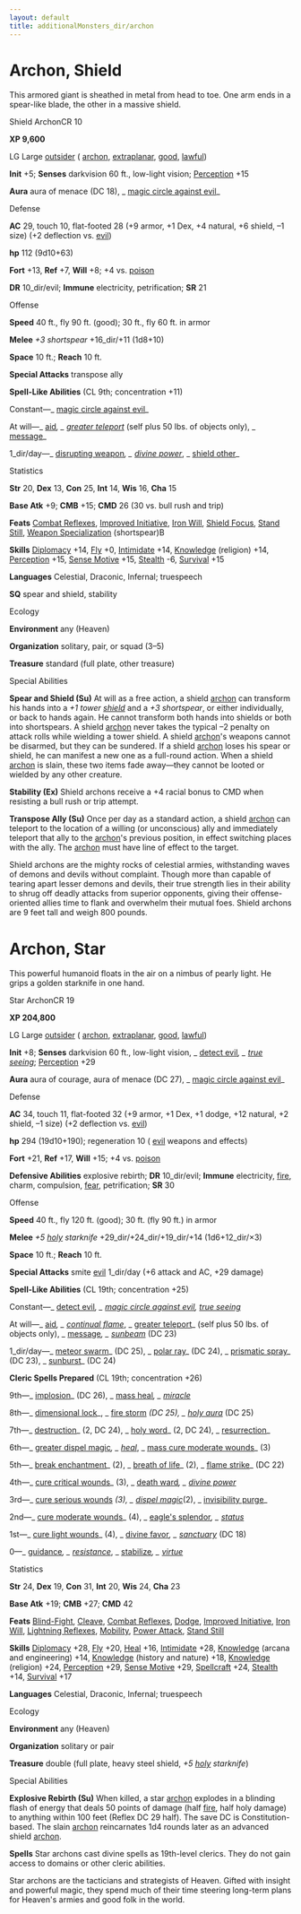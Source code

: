 ```yaml
---
layout: default
title: additionalMonsters_dir/archon
---
```

# Archon, Shield

This armored giant is sheathed in metal from head to toe. One arm ends in a spear-like blade, the other in a massive shield.

Shield ArchonCR 10

**XP 9,600**

LG Large [outsider](monsters_dir/creatureTypes#_outsider) ( [archon](monsters_dir/creatureTypes#_archon-subtype), [extraplanar](monsters_dir/creatureTypes#_extraplanar-subtype), [good](monsters_dir/creatureTypes#_good-subtype), [lawful](monsters_dir/creatureTypes#_lawful-subtype))

**Init** +5; **Senses** darkvision 60 ft., low-light vision; [Perception](additionalMonsters_dir/../skills_dir/perception#_perception) +15

**Aura** aura of menace (DC 18), _ [magic circle against evil](additionalMonsters_dir/../spells_dir/magicCircleAgainstEvil#_magic-circle-against-evil)_

Defense

**AC** 29, touch 10, flat-footed 28 (+9 armor, +1 Dex, +4 natural, +6 shield, –1 size) (+2 deflection vs. [evil](monsters_dir/creatureTypes#_evil-subtype))

**hp** 112 (9d10+63)

**Fort** +13, **Ref** +7, **Will** +8; +4 vs. [poison](monsters_dir/universalMonsterRules#_poison-(ex-or-su))

**DR** 10_dir/evil; **Immune** electricity, petrification; **SR** 21

Offense

**Speed** 40 ft., fly 90 ft. (good); 30 ft., fly 60 ft. in armor

**Melee** _+3 shortspear_ +16_dir/+11 (1d8+10)

**Space** 10 ft.; **Reach** 10 ft.

**Special Attacks** transpose ally

**Spell-Like Abilities** (CL 9th; concentration +11)

Constant—_ [magic circle against evil](additionalMonsters_dir/../spells_dir/magicCircleAgainstEvil#_magic-circle-against-evil)_

At will—_ [aid](additionalMonsters_dir/../spells_dir/aid#_aid)_, _ [greater teleport](additionalMonsters_dir/../spells_dir/teleport#_teleport-greater)_ (self plus 50 lbs. of objects only), _ [message](additionalMonsters_dir/../spells_dir/message#_message)_

1_dir/day—_ [disrupting weapon](additionalMonsters_dir/../spells_dir/disruptingWeapon#_disrupting-weapon)_, _ [divine power](additionalMonsters_dir/../spells_dir/divinePower#_divine-power)_, _ [shield other](additionalMonsters_dir/../spells_dir/shieldOther#_shield-other)_

Statistics

**Str** 20, **Dex** 13, **Con** 25, **Int** 14, **Wis** 16, **Cha** 15

**Base Atk** +9; **CMB** +15; **CMD** 26 (30 vs. bull rush and trip)

**Feats** [Combat Reflexes](additionalMonsters_dir/../feats#_combat-reflexes), [Improved Initiative](additionalMonsters_dir/../feats#_improved-initiative), [Iron Will](additionalMonsters_dir/../feats#_iron-will), [Shield Focus](additionalMonsters_dir/../feats#_shield-focus), [Stand Still](additionalMonsters_dir/../feats#_stand-still), [Weapon Specialization](additionalMonsters_dir/../feats#_weapon-specialization) (shortspear)B

**Skills** [Diplomacy](additionalMonsters_dir/../skills_dir/diplomacy#_diplomacy) +14, [Fly](additionalMonsters_dir/../skills_dir/fly#_fly) +0, [Intimidate](additionalMonsters_dir/../skills_dir/intimidate#_intimidate) +14, [Knowledge](additionalMonsters_dir/../skills_dir/knowledge#_knowledge) (religion) +14, [Perception](additionalMonsters_dir/../skills_dir/perception#_perception) +15, [Sense Motive](additionalMonsters_dir/../skills_dir/senseMotive#_sense-motive) +15, [Stealth](additionalMonsters_dir/../skills_dir/stealth#_stealth) -6, [Survival](additionalMonsters_dir/../skills_dir/survival#_survival) +15

**Languages** Celestial, Draconic, Infernal; truespeech

**SQ** spear and shield, stability

Ecology

**Environment** any (Heaven)

**Organization** solitary, pair, or squad (3–5)

**Treasure** standard (full plate, other treasure)

Special Abilities

**Spear and Shield (Su)** At will as a free action, a shield [archon](monsters_dir/creatureTypes#_archon-subtype) can transform his hands into a _+1 tower [shield](additionalMonsters_dir/../spells_dir/shield#_shield)_ and a _+3 shortspear_, or either individually, or back to hands again. He cannot transform both hands into shields or both into shortspears. A shield [archon](monsters_dir/creatureTypes#_archon-subtype) never takes the typical –2 penalty on attack rolls while wielding a tower shield. A shield [archon](monsters_dir/creatureTypes#_archon-subtype)'s weapons cannot be disarmed, but they can be sundered. If a shield [archon](monsters_dir/creatureTypes#_archon-subtype) loses his spear or shield, he can manifest a new one as a full-round action. When a shield [archon](monsters_dir/creatureTypes#_archon-subtype) is slain, these two items fade away—they cannot be looted or wielded by any other creature.

**Stability (Ex)** Shield archons receive a +4 racial bonus to CMD when resisting a bull rush or trip attempt.

**Transpose Ally (Su)** Once per day as a standard action, a shield [archon](monsters_dir/creatureTypes#_archon-subtype) can teleport to the location of a willing (or unconscious) ally and immediately teleport that ally to the [archon](monsters_dir/creatureTypes#_archon-subtype)'s previous position, in effect switching places with the ally. The [archon](monsters_dir/creatureTypes#_archon-subtype) must have line of effect to the target.

Shield archons are the mighty rocks of celestial armies, withstanding waves of demons and devils without complaint. Though more than capable of tearing apart lesser demons and devils, their true strength lies in their ability to shrug off deadly attacks from superior opponents, giving their offense-oriented allies time to flank and overwhelm their mutual foes. Shield archons are 9 feet tall and weigh 800 pounds.

# Archon, Star

This powerful humanoid floats in the air on a nimbus of pearly light. He grips a golden starknife in one hand.

Star ArchonCR 19

**XP 204,800**

LG Large [outsider](monsters_dir/creatureTypes#_outsider) ( [archon](monsters_dir/creatureTypes#_archon-subtype), [extraplanar](monsters_dir/creatureTypes#_extraplanar-subtype), [good](monsters_dir/creatureTypes#_good-subtype), [lawful](monsters_dir/creatureTypes#_lawful-subtype))

**Init** +8; **Senses** darkvision 60 ft., low-light vision, _ [detect evil](additionalMonsters_dir/../spells_dir/detectEvil#_detect-evil)_, _ [true seeing](additionalMonsters_dir/../spells_dir/trueSeeing#_true-seeing)_; [Perception](additionalMonsters_dir/../skills_dir/perception#_perception) +29

**Aura** aura of courage, aura of menace (DC 27), _ [magic circle against evil](additionalMonsters_dir/../spells_dir/magicCircleAgainstEvil#_magic-circle-against-evil)_

Defense

**AC** 34, touch 11, flat-footed 32 (+9 armor, +1 Dex, +1 dodge, +12 natural, +2 shield, –1 size) (+2 deflection vs. [evil](monsters_dir/creatureTypes#_evil-subtype))

**hp** 294 (19d10+190); regeneration 10 ( [evil](monsters_dir/creatureTypes#_evil-subtype) weapons and effects)

**Fort** +21, **Ref** +17, **Will** +15; +4 vs. [poison](monsters_dir/universalMonsterRules#_poison-(ex-or-su))

**Defensive Abilities** explosive rebirth; **DR** 10_dir/evil; **Immune** electricity, [fire](monsters_dir/creatureTypes#_fire-subtype), charm, compulsion, [fear](monsters_dir/universalMonsterRules#_fear-(su-or-sp)), petrification; **SR** 30

Offense

**Speed** 40 ft., fly 120 ft. (good); 30 ft. (fly 90 ft.) in armor

**Melee** _+5 [holy](additionalMonsters_dir/../magicItems_dir/weapons#_weapons-holy) starknife_ +29_dir/+24_dir/+19_dir/+14 (1d6+12_dir/×3)

**Space** 10 ft.; **Reach** 10 ft.

**Special Attacks** smite [evil](monsters_dir/creatureTypes#_evil-subtype) 1_dir/day (+6 attack and AC, +29 damage)

**Spell-Like Abilities** (CL 19th; concentration +25)

Constant—_ [detect evil](additionalMonsters_dir/../spells_dir/detectEvil#_detect-evil)_, _ [magic circle against evil](additionalMonsters_dir/../spells_dir/magicCircleAgainstEvil#_magic-circle-against-evil), [true seeing](additionalMonsters_dir/../spells_dir/trueSeeing#_true-seeing)_

At will—_ [aid](additionalMonsters_dir/../spells_dir/aid#_aid)_, _ [continual flame](additionalMonsters_dir/../spells_dir/continualFlame#_continual-flame)_, _ [greater teleport](additionalMonsters_dir/../spells_dir/teleport#_teleport-greater)_ (self plus 50 lbs. of objects only), _ [message](additionalMonsters_dir/../spells_dir/message#_message)_, _ [sunbeam](additionalMonsters_dir/../spells_dir/sunbeam#_sunbeam)_ (DC 23)

1_dir/day—_ [meteor swarm](additionalMonsters_dir/../spells_dir/meteorSwarm#_meteor-swarm)_ (DC 25), _ [polar ray](additionalMonsters_dir/../spells_dir/polarRay#_polar-ray)_ (DC 24), _ [prismatic spray](additionalMonsters_dir/../spells_dir/prismaticSpray#_prismatic-spray)_ (DC 23), _ [sunburst](additionalMonsters_dir/../spells_dir/sunburst#_sunburst)_ (DC 24)

**Cleric Spells Prepared** (CL 19th; concentration +26)

9th—_ [implosion](additionalMonsters_dir/../spells_dir/implosion#_implosion)_ (DC 26), _ [mass heal](additionalMonsters_dir/../spells_dir/heal#_heal-mass)_, _ [miracle](additionalMonsters_dir/../spells_dir/miracle#_miracle)_

8th—_ [dimensional lock](additionalMonsters_dir/../spells_dir/dimensionalLock#_dimensional-lock)_, _ [fire storm](additionalMonsters_dir/../spells_dir/fireStorm#_fire-storm) _(DC 25), _ [holy aura](additionalMonsters_dir/../spells_dir/holyAura#_holy-aura)_ (DC 25)

7th—_ [destruction](additionalMonsters_dir/../spells_dir/destruction#_destruction)_ (2, DC 24), _ [holy word](additionalMonsters_dir/../spells_dir/holyWord#_holy-word)_ (2, DC 24), _ [resurrection](additionalMonsters_dir/../spells_dir/resurrection#_resurrection)_

6th—_ [greater dispel magic](additionalMonsters_dir/../spells_dir/dispelMagic#_dispel-magic-greater)_, _ [heal](additionalMonsters_dir/../spells_dir/heal#_heal)_, _ [mass cure moderate wounds](additionalMonsters_dir/../spells_dir/cureModerateWounds#_cure-moderate-wounds-mass)_ (3)

5th—_ [break enchantment](additionalMonsters_dir/../spells_dir/breakEnchantment#_break-enchantment)_ (2), _ [breath of life](additionalMonsters_dir/../spells_dir/breathOfLife#_breath-of-life)_ (2), _ [flame strike](additionalMonsters_dir/../spells_dir/flameStrike#_flame-strike)_ (DC 22)

4th—_ [cure critical wounds](additionalMonsters_dir/../spells_dir/cureCriticalWounds#_cure-critical-wounds)_ (3), _ [death ward](additionalMonsters_dir/../spells_dir/deathWard#_death-ward)_, _ [divine power](additionalMonsters_dir/../spells_dir/divinePower#_divine-power)_

3rd—_ [cure serious wounds](additionalMonsters_dir/../spells_dir/cureSeriousWounds#_cure-serious-wounds) _(3), _ [dispel magic](additionalMonsters_dir/../spells_dir/dispelMagic#_dispel-magic)_(2), _ [invisibility purge](additionalMonsters_dir/../spells_dir/invisibilityPurge#_invisibility-purge)_

2nd—_ [cure moderate wounds](additionalMonsters_dir/../spells_dir/cureModerateWounds#_cure-moderate-wounds)_ (4), _ [eagle's splendor](additionalMonsters_dir/../spells_dir/eagleSSplendor#_eagle-s-splendor)_, _ [status](additionalMonsters_dir/../spells_dir/status#_status)_

1st—_ [cure light wounds](additionalMonsters_dir/../spells_dir/cureLightWounds#_cure-light-wounds)_ (4), _ [divine favor](additionalMonsters_dir/../spells_dir/divineFavor#_divine-favor)_, _ [sanctuary](additionalMonsters_dir/../spells_dir/sanctuary#_sanctuary)_ (DC 18)

0—_ [guidance](additionalMonsters_dir/../spells_dir/guidance#_guidance)_, _ [resistance](additionalMonsters_dir/../spells_dir/resistance#_resistance)_, _ [stabilize](additionalMonsters_dir/../spells_dir/stabilize#_stabilize)_, _ [virtue](additionalMonsters_dir/../spells_dir/virtue#_virtue)_

Statistics

**Str** 24, **Dex** 19, **Con** 31, **Int** 20, **Wis** 24, **Cha** 23

**Base Atk** +19; **CMB** +27; **CMD** 42

**Feats** [Blind-Fight](additionalMonsters_dir/../feats#_blind-fight), [Cleave](additionalMonsters_dir/../feats#_cleave), [Combat Reflexes](additionalMonsters_dir/../feats#_combat-reflexes), [Dodge](additionalMonsters_dir/../feats#_dodge), [Improved Initiative](additionalMonsters_dir/../feats#_improved-initiative), [Iron Will](additionalMonsters_dir/../feats#_iron-will), [Lightning Reflexes](additionalMonsters_dir/../feats#_lightning-reflexes), [Mobility](additionalMonsters_dir/../feats#_mobility), [Power Attack](additionalMonsters_dir/../feats#_power-attack), [Stand Still](additionalMonsters_dir/../feats#_stand-still)

**Skills** [Diplomacy](additionalMonsters_dir/../skills_dir/diplomacy#_diplomacy) +28, [Fly](additionalMonsters_dir/../skills_dir/fly#_fly) +20, [Heal](additionalMonsters_dir/../skills_dir/heal#_heal) +16, [Intimidate](additionalMonsters_dir/../skills_dir/intimidate#_intimidate) +28, [Knowledge](additionalMonsters_dir/../skills_dir/knowledge#_knowledge) (arcana and engineering) +14, [Knowledge](additionalMonsters_dir/../skills_dir/knowledge#_knowledge) (history and nature) +18, [Knowledge](additionalMonsters_dir/../skills_dir/knowledge#_knowledge) (religion) +24, [Perception](additionalMonsters_dir/../skills_dir/perception#_perception) +29, [Sense Motive](additionalMonsters_dir/../skills_dir/senseMotive#_sense-motive) +29, [Spellcraft](additionalMonsters_dir/../skills_dir/spellcraft#_spellcraft) +24, [Stealth](additionalMonsters_dir/../skills_dir/stealth#_stealth) +14, [Survival](additionalMonsters_dir/../skills_dir/survival#_survival) +17

**Languages** Celestial, Draconic, Infernal; truespeech

Ecology

**Environment** any (Heaven)

**Organization** solitary or pair

**Treasure** double (full plate, heavy steel shield, _+5 [holy](additionalMonsters_dir/../magicItems_dir/weapons#_weapons-holy) starknife_)

Special Abilities

**Explosive Rebirth (Su)** When killed, a star [archon](monsters_dir/creatureTypes#_archon-subtype) explodes in a blinding flash of energy that deals 50 points of damage (half [fire](monsters_dir/creatureTypes#_fire-subtype), half holy damage) to anything within 100 feet (Reflex DC 29 half). The save DC is Constitution-based. The slain [archon](monsters_dir/creatureTypes#_archon-subtype) reincarnates 1d4 rounds later as an advanced shield [archon](monsters_dir/creatureTypes#_archon-subtype).

**Spells** Star archons cast divine spells as 19th-level clerics. They do not gain access to domains or other cleric abilities.

Star archons are the tacticians and strategists of Heaven. Gifted with insight and powerful magic, they spend much of their time steering long-term plans for Heaven's armies and good folk in the world.

